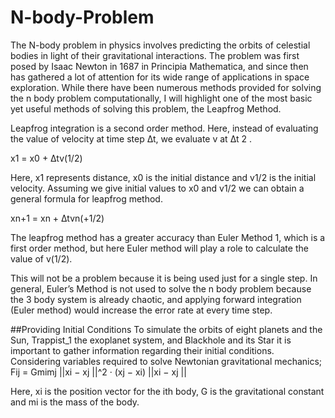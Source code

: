 # N-body-Problem
The N-body problem in physics involves predicting the orbits of celestial bodies in light of their gravitational interactions. 
The problem was first posed by Isaac Newton in 1687 in Principia Mathematica, and since then has gathered a lot of attention for its wide range of applications in space exploration. While there have been numerous methods provided for solving the n body problem computationally, I will highlight one of the most basic yet useful methods of solving this problem, the Leapfrog Method.

Leapfrog integration is a second order method. Here, instead of evaluating the value of velocity at time step ∆t, we evaluate v at ∆t
2 .

x1 = x0 + ∆tv(1/2)

Here, x1 represents distance, x0 is the initial distance and v1/2 is the initial velocity. Assuming we give initial values to x0 and v1/2 we can obtain a general formula for leapfrog method.

xn+1 = xn + ∆tvn(+1/2)

The leapfrog method has a greater accuracy than Euler Method 1, which is a first order method, but here Euler method will play a role to calculate the value of v(1/2). 

This will not be a problem because it is being used just for a single step.
In general, Euler’s Method is not used to solve the n body problem because the 3 body system is already chaotic, and applying forward integration (Euler method) would increase the error rate at every time step.


##Providing Initial Conditions
To simulate the orbits of eight planets and the Sun, Trappist_1 the exoplanet system, and Blackhole and its Star it is important to gather information regarding
their initial conditions. Considering variables required to solve Newtonian
gravitational mechanics;
Fij = Gmimj ||xi − xj ||^2 · (xj − xi) ||xi − xj || 

Here, xi is the position vector for the ith body, G is the gravitational constant and mi is the mass
of the body.



